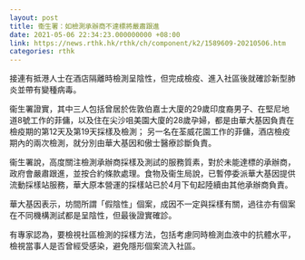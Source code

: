 ```yaml
---
layout: post
title: 衞生署：如檢測承辦商不達標將嚴肅跟進
date: 2021-05-06 22:34:23.000000000 +08:00
link: https://news.rthk.hk/rthk/ch/component/k2/1589609-20210506.htm
categories: rthk
---
```


接連有抵港人士在酒店隔離時檢測呈陰性，但完成檢疫、進入社區後就確診新型肺炎並帶有變種病毒。

衞生署證實，其中三人包括曾居於佐敦伯嘉士大廈的29歲印度裔男子、在堅尼地道8號工作的菲傭，以及住在尖沙咀美園大廈的28歲孕婦，都是由華大基因負責在檢疫期的第12天及第19天採樣及檢測； 另一名在荃威花園工作的菲傭，酒店檢疫期內的兩次檢測，就分別由華大基因和傲士醫療診斷負責。

衞生署說，高度關注檢測承辦商採樣及測試的服務質素，對於未能達標的承辦商，政府會嚴肅跟進，並按合約條款處理。食物及衞生局說，已暫停委派華大基因提供流動採樣站服務，華大原本營運的採樣站已於4月下旬起陸續由其他承辦商負責。

華大基因表示，坊間所謂「假陰性」個案，成因不一定與採樣有關，過往亦有個案在不同機構測試都是呈陰性，但最後證實確診。

有專家認為，要檢視社區檢測的採樣方法，包括考慮同時檢測血液中的抗體水平，檢視當事人是否曾經受感染，避免隱形個案流入社區。
